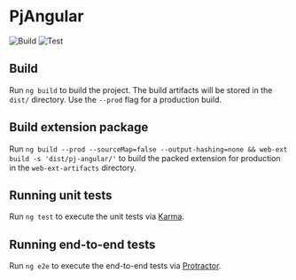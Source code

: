 # PjAngular
![Build](https://github.com/mvwestendorp/pjangular/workflows/Build/badge.svg?branch=master)
![Test](https://github.com/mvwestendorp/pjangular/workflows/Test/badge.svg?branch=master)

## Build

Run `ng build` to build the project. The build artifacts will be stored in the `dist/` directory. Use the `--prod` flag for a production build.

## Build extension package
Run `ng build --prod --sourceMap=false --output-hashing=none && web-ext build -s 'dist/pj-angular/'` to build the packed extension for production in the `web-ext-artifacts` directory. 

## Running unit tests

Run `ng test` to execute the unit tests via [Karma](https://karma-runner.github.io).

## Running end-to-end tests

Run `ng e2e` to execute the end-to-end tests via [Protractor](http://www.protractortest.org/).
